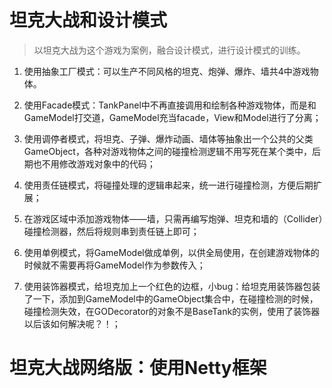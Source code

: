 # 坦克大战和设计模式
> 以坦克大战为这个游戏为案例，融合设计模式，进行设计模式的训练。

1. 使用抽象工厂模式：可以生产不同风格的坦克、炮弹、爆炸、墙共4中游戏物体。

2. 使用Facade模式：TankPanel中不再直接调用和绘制各种游戏物体，而是和GameModel打交道，GameModel充当facade，View和Model进行了分离；

3. 使用调停者模式，将坦克、子弹、爆炸动画、墙体等抽象出一个公共的父类GameObject，各种对游戏物体之间的碰撞检测逻辑不用写死在某个类中，后期也不用修改游戏对象中的代码；

4. 使用责任链模式，将碰撞处理的逻辑串起来，统一进行碰撞检测，方便后期扩展；

5. 在游戏区域中添加游戏物体——墙，只需再编写炮弹、坦克和墙的（Collider）碰撞检测器，然后将规则串到责任链上即可；

6. 使用单例模式，将GameModel做成单例，以供全局使用，在创建游戏物体的时候就不需要再将GameModel作为参数传入；

7. 使用装饰器模式，给坦克加上一个红色的边框，小bug：给坦克用装饰器包装了一下，添加到GameModel中的GameObject集合中，在碰撞检测的时候，碰撞检测失效，在GODecorator的对象不是BaseTank的实例，使用了装饰器以后该如何解决呢？！；

# 坦克大战网络版：使用Netty框架